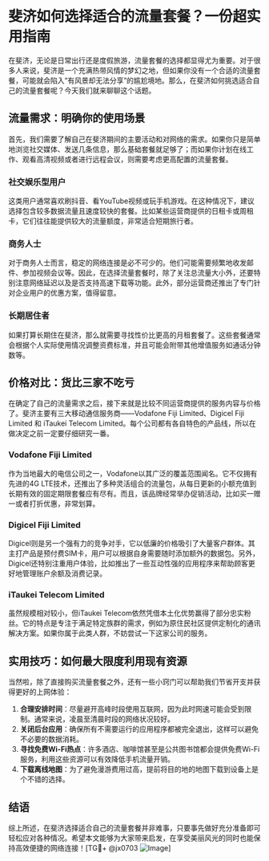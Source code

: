 # 斐济如何选择适合的流量套餐？一份超实用指南

在斐济，无论是日常出行还是度假旅游，流量套餐的选择都显得尤为重要。对于很多人来说，斐济是一个充满热带风情的梦幻之地，但如果你没有一个合适的流量套餐，可能就会陷入“有风景却无法分享”的尴尬境地。那么，在斐济如何挑选适合自己的流量套餐呢？今天我们就来聊聊这个话题。

## 流量需求：明确你的使用场景

首先，我们需要了解自己在斐济期间的主要活动和对网络的需求。如果你只是简单地浏览社交媒体、发送几条信息，那么基础套餐就足够了；而如果你计划在线工作、观看高清视频或者进行远程会议，则需要考虑更高配置的流量套餐。

### 社交娱乐型用户
这类用户通常喜欢刷抖音、看YouTube视频或玩手机游戏。在这种情况下，建议选择包含较多数据流量且速度较快的套餐。比如某些运营商提供的日租卡或周租卡，它们往往能提供较大的流量额度，非常适合短期旅行者。

### 商务人士
对于商务人士而言，稳定的网络连接是必不可少的。他们可能需要频繁地收发邮件、参加视频会议等。因此，在选择流量套餐时，除了关注总流量大小外，还要特别注意网络延迟以及是否支持高速下载等功能。此外，部分运营商还推出了专门针对企业用户的优惠方案，值得留意。

### 长期居住者
如果打算长期住在斐济，那么就需要寻找性价比更高的月租套餐了。这些套餐通常会根据个人实际使用情况调整资费标准，并且可能会附带其他增值服务如通话分钟数等。

## 价格对比：货比三家不吃亏

在确定了自己的流量需求之后，接下来就是比较不同运营商提供的服务内容与价格了。斐济主要有三大移动通信服务商——Vodafone Fiji Limited、Digicel Fiji Limited 和 iTaukei Telecom Limited。每个公司都有各自特色的产品线，所以在做决定之前一定要仔细研究一番。

### Vodafone Fiji Limited
作为当地最大的电信公司之一，Vodafone以其广泛的覆盖范围闻名。它不仅拥有先进的4G LTE技术，还推出了多种灵活组合的流量包，从每日更新的小额充值到长期有效的固定期限套餐应有尽有。而且，该品牌经常举办促销活动，比如买一赠一或者打折优惠，非常划算。

### Digicel Fiji Limited
Digicel则是另一个强有力的竞争对手，它以低廉的价格吸引了大量客户群体。其主打产品是预付费SIM卡，用户可以根据自身需要随时添加额外的数据包。另外，Digicel还特别注重用户体验，比如推出了一些互动性强的应用程序来帮助顾客更好地管理账户余额及消费记录。

### iTaukei Telecom Limited
虽然规模相对较小，但iTaukei Telecom依然凭借本土化优势赢得了部分忠实粉丝。它的特点是专注于满足特定族群的需求，例如为原住民社区提供定制化的通讯解决方案。如果你属于此类人群，不妨尝试一下这家公司的服务。

## 实用技巧：如何最大限度利用现有资源

当然啦，除了直接购买流量套餐之外，还有一些小窍门可以帮助我们节省开支并获得更好的上网体验：

1. **合理安排时间**：尽量避开高峰时段使用互联网，因为此时网速可能会受到限制。通常来说，凌晨至清晨时段的网络状况较好。
2. **关闭后台应用**：确保所有不需要运行的应用程序都被完全退出，这样可以避免不必要的数据消耗。
3. **寻找免费Wi-Fi热点**：许多酒店、咖啡馆甚至是公共图书馆都会提供免费Wi-Fi服务，利用这些资源可以有效降低手机流量开销。
4. **下载离线地图**：为了避免漫游费用过高，提前将目的地的地图下载到设备上是个不错的选择。

## 结语

综上所述，在斐济选择适合自己的流量套餐并非难事，只要事先做好充分准备即可轻松应对各种情况。希望本文能够为大家带来启发，在享受美丽风光的同时也能保持高效便捷的网络连接！[TG💪+ @jx0703 ![Image](https://github.com/user-attachments/assets/dbca1d08-cadb-493c-b0ec-ad6f7a83f270)]